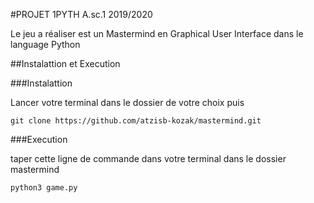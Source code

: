#PROJET 1PYTH A.sc.1 2019/2020 

Le jeu a réaliser est un Mastermind en Graphical User Interface dans le language Python

##Instalattion et Execution

###Instalattion

Lancer votre terminal dans le dossier de votre choix puis 

```
git clone https://github.com/atzisb-kozak/mastermind.git
```

###Execution

taper cette ligne de commande dans votre terminal dans le dossier mastermind

```
python3 game.py
```